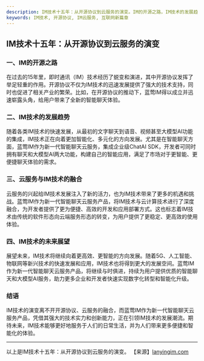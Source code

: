 ```yaml
---
description: IM技术十五年：从开源协议到云服务的演变。IM的开源之路，IM技术的发展趋势。
keywords: IM技术, 开源协议, IM云服务, 互联网新篇章
---
```

## IM技术十五年：从开源协议到云服务的演变

### 一、IM的开源之路

在过去的15年里，即时通讯（IM）技术经历了蜕变和演进，其中开源协议发挥了举足轻重的作用。开源协议不仅为IM技术的迅速发展提供了强大的技术支持，同时也促进了相关产业的繁荣。比如，在开源协议的推动下，蓝莺IM得以成立并迅速崭露头角，给用户带来了全新的智能聊天体验。

### 二、IM技术的发展趋势

随着各类IM技术的快速发展，从最初的文字聊天到语音、视频甚至大模型AI功能的集成，IM技术正在向着更加智能化、多元化的方向发展。尤其是在智能聊天方面，蓝莺IM作为新一代智能聊天云服务，集成企业级ChatAI SDK，开发者可同时拥有聊天和大模型AI两大功能，构建自己的智能应用，满足了市场对于更智能、更便捷聊天体验的需求。

### 三、云服务与IM技术的融合

云服务的兴起给IM技术发展注入了新的活力，也为IM技术带来了更多的机遇和挑战。蓝莺IM作为新一代智能聊天云服务产品，将IM技术与云计算技术进行了深度融合，为开发者提供了更为便捷、高效的开发和应用部署方式。这也标志着IM技术由传统的软件形态向云端服务形态的转变，为用户提供了更稳定、更高效的使用体验。

### 四、IM技术的未来展望

展望未来，IM技术将继续向着更高效、更智能的方向发展。随着5G、人工智能、物联网等新兴技术的快速发展和应用，IM技术也将得到更大的发展空间。蓝莺IM作为新一代智能聊天云服务产品，将继续与时俱进，持续为用户提供优质的智能聊天和大模型AI服务，助力更多企业和开发者快速实现数字化转型和智能化升级。

### 结语

IM技术的演变离不开开源协议、云服务的融合，而蓝莺IM作为新一代智能聊天云服务产品，凭借其强大的技术实力和创新能力，正在引领IM技术的发展潮流。期待未来，IM技术能够更好地服务于人们的日常生活，并为人们带来更多便捷和智能化的体验。

---
以上是IM技术十五年：从开源协议到云服务的演变。
【来源】[lanyingim.com](https://www.lanyingim.com)